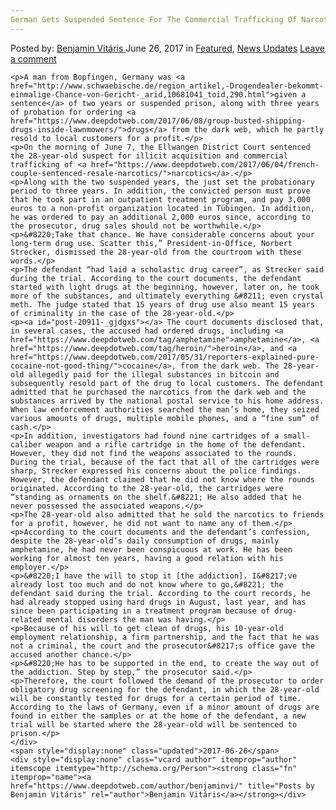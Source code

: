 ```yaml
---
German Gets Suspended Sentence For The Commercial Trafficking Of Narcotics"
---
```

<article class="post-listing post-20911 post type-post status-publish format-standard has-post-thumbnail hentry 
    <div class="post-inner">
        <span>Posted by: <a href="https://www.deepdotweb.com/author/benjaminvi/" title="">Benjamin Vitáris </a></span>
    <span>June 26, 2017</span>
    <span>in <a href="https://www.deepdotweb.com/category/deepdot-news/" rel="category tag">Featured</a>, <a href="https://www.deepdotweb.com/category/news-updates/" rel="category tag">News Updates</a></span>
    <span><a href="https://www.deepdotweb.com/2017/06/26/german-gets-suspended-sentence-for-the-commercial/#respond">Leave a comment</a></span>
    </p>
    <div class="clear"></div>
    
    <p>A man from Bopfingen, Germany was <a href="http://www.schwaebische.de/region_artikel,-Drogendealer-bekommt-einmalige-Chance-von-Gericht-_arid,10681041_toid,290.html">given a sentence</a> of two years or suspended prison, along with three years of probation for ordering <a href="https://www.deepdotweb.com/2017/06/08/group-busted-shipping-drugs-inside-lawnmowers/">drugs</a> from the dark web, which he partly resold to local customers for a profit.</p>
    <p>On the morning of June 7, the Ellwangen District Court sentenced the 28-year-old suspect for illicit acquisition and commercial trafficking of <a href="https://www.deepdotweb.com/2017/06/04/french-couple-sentenced-resale-narcotics/">narcotics</a>.</p>
    <p>Along with the two suspended years, the just set the probationary period to three years. In addition, the convicted person must prove that he took part in an outpatient treatment program, and pay 3,000 euros to a non-profit organization located in Tübingen. In addition, he was ordered to pay an additional 2,000 euros since, according to the prosecutor, drug sales should not be worthwhile.</p>
    <p>&#8220;Take that chance. We have considerable concerns about your long-term drug use. Scatter this,” President-in-Office, Norbert Strecker, dismissed the 28-year-old from the courtroom with these words.</p>
    <p>The defendant “had laid a scholastic drug career”, as Strecker said during the trial. According to the court documents, the defendant started with light drugs at the beginning, however, later on, he took more of the substances, and ultimately everything &#8211; even crystal meth. The judge stated that 15 years of drug use also meant 15 years of criminality in the case of the 28-year-old.</p>
    <p><a id="post-20911-_gjdgxs"></a> The court documents disclosed that, in several cases, the accused had ordered drugs, including <a href="https://www.deepdotweb.com/tag/amphetamine">amphetamine</a>, <a href="https://www.deepdotweb.com/tag/heroin/">heroin</a>, and <a href="https://www.deepdotweb.com/2017/05/31/reporters-explained-pure-cocaine-not-good-thing/">cocaine</a>, from the dark web. The 28-year-old allegedly paid for the illegal substances in bitcoin and subsequently resold part of the drug to local customers. The defendant admitted that he purchased the narcotics from the dark web and the substances arrived by the national postal service to his home address. When law enforcement authorities searched the man’s home, they seized various amounts of drugs, multiple mobile phones, and a “fine sum” of cash.</p>
    <p>In addition, investigators had found nine cartridges of a small-caliber weapon and a rifle cartridge in the home of the defendant. However, they did not find the weapons associated to the rounds. During the trial, because of the fact that all of the cartridges were sharp, Strecker expressed his concerns about the police findings. However, the defendant claimed that he did not know where the rounds originated. According to the 28-year-old, the cartridges were “standing as ornaments on the shelf.&#8221; He also added that he never possessed the associated weapons.</p>
    <p>The 28-year-old also admitted that he sold the narcotics to friends for a profit, however, he did not want to name any of them.</p>
    <p>According to the court documents and the defendant’s confession, despite the 28-year-old’s daily consumption of drugs, mainly amphetamine, he had never been conspicuous at work. He has been working for almost ten years, having a good relation with his employer.</p>
    <p>&#8220;I have the will to stop it [the addiction]. I&#8217;ve already lost too much and do not know where to go,&#8221; the defendant said during the trial. According to the court records, he had already stopped using hard drugs in August, last year, and has since been participating in a treatment program because of drug-related mental disorders the man was having.</p>
    <p>Because of his will to get clean of drugs, his 10-year-old employment relationship, a firm partnership, and the fact that he was not a criminal, the court and the prosecutor&#8217;s office gave the accused another chance.</p>
    <p>&#8220;He has to be supported in the end, to create the way out of the addiction. Step by step,” the prosecutor said.</p>
    <p>Therefore, the court followed the demand of the prosecutor to order obligatory drug screening for the defendant, in which the 28-year-old will be constantly tested for drugs for a certain period of time. According to the laws of Germany, even if a minor amount of drugs are found in either the samples or at the home of the defendant, a new trial will be started where the 28-year-old will be sentenced to prison.</p>
    </div>
    <span style="display:none" class="updated">2017-06-26</span>
    <div style="display:none" class="vcard author" itemprop="author" itemscope itemtype="http://schema.org/Person"><strong class="fn" itemprop="name"><a href="https://www.deepdotweb.com/author/benjaminvi/" title="Posts by Benjamin Vitáris" rel="author">Benjamin Vitáris</a></strong></div>
    

